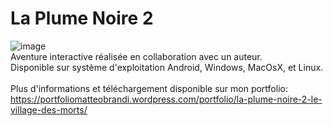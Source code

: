 # La Plume Noire 2

![image](http://image.noelshack.com/fichiers/2016/45/1478639387-screenshot1.png)
</br>
Aventure interactive réalisée en collaboration avec un auteur.</br>
Disponible sur système d'exploitation Android, Windows, MacOsX, et Linux.</br>
</br>
Plus d'informations et téléchargement disponible sur mon portfolio:
https://portfoliomatteobrandi.wordpress.com/portfolio/la-plume-noire-2-le-village-des-morts/
